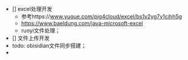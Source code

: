 
- [] excel处理开发
  - 参考https://www.yuque.com/pig4cloud/excel/bs1v2yg7v1cihh5g
  - https://www.baeldung.com/java-microsoft-excel
  - ruoyi文件处理；
- [] 文件上传开发
- todo: obisidian文件同步搭建；
- 